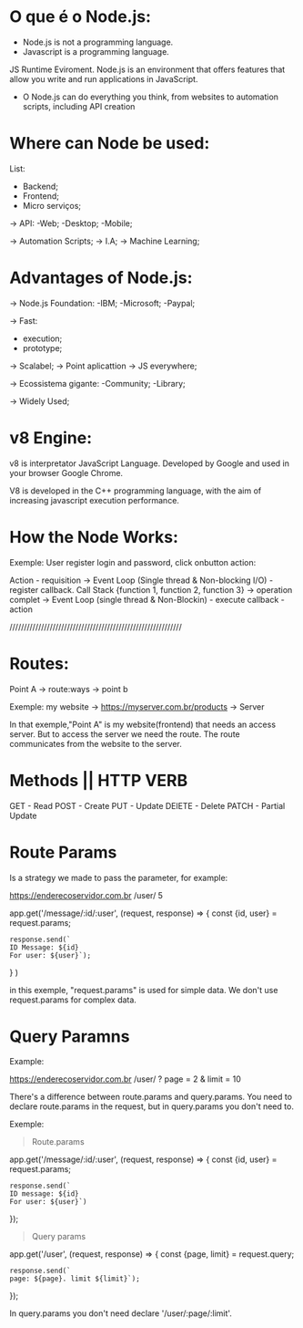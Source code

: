 # O que é o Node.js:

- Node.js is not a programming language.
- Javascript is a programming language.

JS Runtime Eviroment. Node.js is an environment that offers features that allow you write and run applications in JavaScript.

- O Node.js can do everything you think, from websites to automation scripts, including API creation

# Where can Node be used:
List:
- Backend;
- Frontend;
- Micro serviços;

-> API:
-Web;
-Desktop;
-Mobile;

-> Automation Scripts;
-> I.A;
-> Machine Learning;


# Advantages of Node.js:
-> Node.js Foundation:
-IBM;
-Microsoft;
-Paypal;

-> Fast:
- execution;
- prototype;

-> Scalabel;
-> Point aplicattion 
-> JS everywhere;

-> Ecossistema gigante:
-Community;
-Library;

-> Widely Used;

# v8 Engine:
v8 is interpretator JavaScript Language. Developed by Google and used in your browser Google Chrome.

V8 is developed in the C++ programming language, with the aim of increasing javascript execution performance.

# How the Node Works:
Exemple:
User register login and password, click onbutton action:

Action - requisition -> Event Loop (Single thread & Non-blocking I/O) - register callback. Call Stack {function 1, function 2, function 3} -> operation complet -> Event Loop (single thread & Non-Blockin) - execute callback - action


////////////////////////////////////////////////////////////

# Routes: 
Point A  -> route:ways -> point b

Exemple:
my website -> https://myserver.com.br/products -> Server

In that exemple,"Point A" is my website(frontend) that needs an access server. But to access the server we need the route. The route communicates from the website to the server.

# Methods || HTTP VERB
GET - Read
POST - Create
PUT  - Update
DElETE - Delete
PATCH - Partial Update

# Route Params
Is a strategy we made to pass the parameter, for example:
 
<!-- api address                       route      parameter-->
https://enderecoservidor.com.br       /user/        5


app.get('/message/:id/:user', (request, response) => {
    const {id, user} = request.params;

    response.send(`
    ID Message: ${id}
    For user: ${user}`);
} )

in this exemple, "request.params" is used for simple data. We don't use request.params for complex data.

# Query Paramns
Example:
<!--api address                   route  separator             key       value    separator        key       value-->  
https://enderecoservidor.com.br  /user/      ?                 page   =    2          &            limit =    10

There's a difference between route.params and query.params. You need to declare route.params in the request, but in query.params you don't need to.

Exemple:

> Route.params

app.get('/message/:id/:user', (request, response) => {
    const {id, user} = request.params;

    response.send(`
    ID message: ${id}
    For user: ${user}`)
});

> Query params

app.get('/user', (request, response) => {
    const {page, limit} = request.query;

    response.send(`
    page: ${page}. limit ${limit}`);

});

In query.params you don't need declare '/user/:page/:limit'.